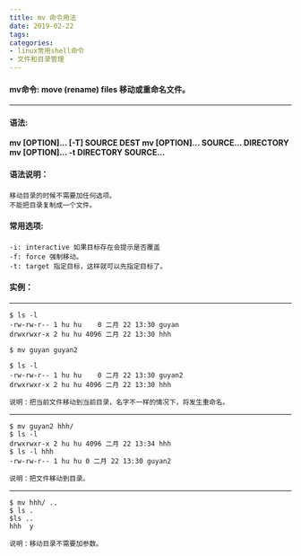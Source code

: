 ```yaml
---
title: mv 命令用法
date: 2019-02-22
tags:
categories: 
- linux常用shell命令
- 文件和目录管理
---
```

#### **mv命令:**  **move (rename) files 移动或重命名文件。**
---

<!-- more --> 
#### **语法:** 
**mv [OPTION]... [-T] SOURCE DEST
mv [OPTION]... SOURCE... DIRECTORY 
mv [OPTION]... -t DIRECTORY SOURCE...**

#### **语法说明：**
	移动目录的时候不需要加任何选项。
	不能把目录复制成一个文件。
#### **常用选项:** 
 	-i: interactive 如果目标存在会提示是否覆盖
	-f: force 强制移动。
	-t: target 指定目标，这样就可以先指定目标了。
#### **实例：** 
---
	$ ls -l 
	-rw-rw-r-- 1 hu hu    0 二月 22 13:30 guyan
	drwxrwxr-x 2 hu hu 4096 二月 22 13:30 hhh

	$ mv guyan guyan2
	
	$ ls -l
	-rw-rw-r-- 1 hu hu    0 二月 22 13:30 guyan2
	drwxrwxr-x 2 hu hu 4096 二月 22 13:30 hhh
	
	说明：把当前文件移动到当前目录，名字不一样的情况下，将发生重命名。
---
	$ mv guyan2 hhh/
	$ ls -l
	drwxrwxr-x 2 hu hu 4096 二月 22 13:34 hhh
	$ ls -l hhh
	-rw-rw-r-- 1 hu hu 0 二月 22 13:30 guyan2

	说明：把文件移动到目录。
--- 
	$ mv hhh/ ..
	$ ls .
	$ls ..
	hhh  y

	说明：移动目录不需要加参数。
   